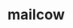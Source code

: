 ---
codehost: https://github.com/mailcow
logohandle: mailcowemail
sort: mailcow
title: mailcow
website: https://mailcow.email/
---